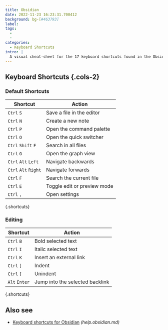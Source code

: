 ```yaml
---
title: Obsidian
date: 2022-11-23 16:23:31.700412
background: bg-[#463793]
label:
tags:
  -
  -
categories:
  - Keyboard Shortcuts
intro: |
  A visual cheat-sheet for the 17 keyboard shortcuts found in the Obsidian knowledge base app.
---
```


## Keyboard Shortcuts {.cols-2}

### Default Shortcuts

| Shortcut             | Action                      |
| -------------------- | --------------------------- |
| `Ctrl` `S`           | Save a file in the editor   |
| `Ctrl` `N`           | Create a new note           |
| `Ctrl` `P`           | Open the command palette    |
| `Ctrl` `O`           | Open the quick switcher     |
| `Ctrl` `Shift` `F`   | Search in all files         |
| `Ctrl` `G`           | Open the graph view         |
| `Ctrl` `Alt` `Left`  | Navigate backwards          |
| `Ctrl` `Alt` `Right` | Navigate forwards           |
| `Ctrl` `F`           | Search the current file     |
| `Ctrl` `E`           | Toggle edit or preview mode |
| `Ctrl` `,`           | Open settings               |

{.shortcuts}

### Editing

| Shortcut      | Action                          |
| ------------- | ------------------------------- |
| `Ctrl` `B`    | Bold selected text              |
| `Ctrl` `I`    | Italic selected text            |
| `Ctrl` `K`    | Insert an external link         |
| `Ctrl` `]`    | Indent                          |
| `Ctrl` `[`    | Unindent                        |
| `Alt` `Enter` | Jump into the selected backlink |

{.shortcuts}

## Also see

- [Keyboard shortcuts for Obsidian](https://help.obsidian.md/How+to/Keyboard+shortcuts) _(help.obsidian.md)_
